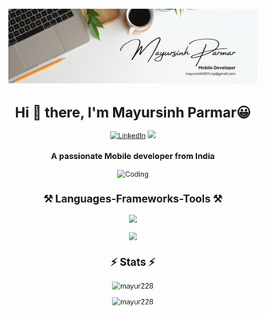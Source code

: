![MasterHead](https://github.com/Mayur228/Mayur228/blob/main/White%20Minimalist%20Profile%20LinkedIn%20Banner.png)
<h1 align="center">Hi 👋 there, I'm Mayursinh Parmar😀</h1>


<p align="center">
  <a href="www.linkedin.com/in/mayursinh-parmar-308411115/"><img alt="LinkedIn" src="https://img.shields.io/badge/linkedin-%230077B5.svg?style=for-the-badge&logo=linkedin&logoColor=white" /></a>
  <a href="mailto:mayurshih001.mp@gmail.com">
    <img src="https://img.shields.io/badge/Gmail-333333?style=for-the-badge&logo=gmail&logoColor=red" />
  </a>
</p>
<h3 align="center">A passionate Mobile developer from India</h3>

<p align="center"><img align="center" alt="Coding" width="250" src="https://camo.githubusercontent.com/d8a7b68700e343761bb04aee7c848aade21227cdae9e9ce9f1dac0d7c88df23d/68747470733a2f2f63646e612e61727473746174696f6e2e636f6d2f702f6173736574732f696d616765732f696d616765732f3033352f3639332f3635362f6f726967696e616c2f6777796e6574682d62616c7563696f2d68656c6c6f2d776f726c642e6769663f31363135363432383737">
</p>
<h2 align="center">⚒️ Languages-Frameworks-Tools ⚒️</h2>
<p align="center">
  <a href="https://skillicons.dev">
    <img align="center" src="https://skillicons.dev/icons?i=androidstudio,java,kotlin,dart,flutter"/><br> <br>
     <img align="center" src="https://skillicons.dev/icons?i=github,git,gitlab,firebase,vscode,postman"/>
  </a>
</p>
<h2 align="center">⚡ Stats ⚡</h2>
<p align="center"><img align="center" src="https://github-readme-stats.vercel.app/api/top-langs?username=mayur228&show_icons=true&locale=en&layout=compact" alt="mayur228" /></p>

<p align="center"><img align="center" src="https://github-readme-streak-stats.herokuapp.com/?user=mayur228&" alt="mayur228" /></p>
